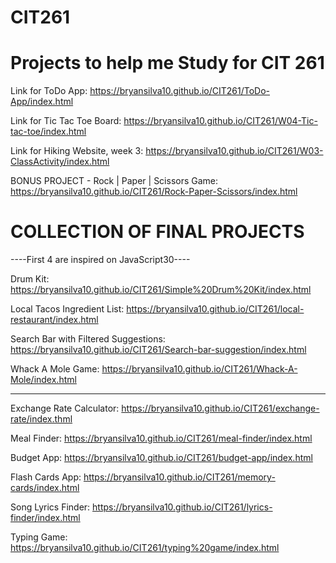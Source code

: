 # CIT261
# Projects to help me Study for CIT 261

Link for ToDo App: https://bryansilva10.github.io/CIT261/ToDo-App/index.html

Link for Tic Tac Toe Board: https://bryansilva10.github.io/CIT261/W04-Tic-tac-toe/index.html

Link for Hiking Website, week 3: https://bryansilva10.github.io/CIT261/W03-ClassActivity/index.html

BONUS PROJECT - Rock | Paper | Scissors Game: https://bryansilva10.github.io/CIT261/Rock-Paper-Scissors/index.html

# COLLECTION OF FINAL PROJECTS

----First 4 are inspired on JavaScript30----

Drum Kit: https://bryansilva10.github.io/CIT261/Simple%20Drum%20Kit/index.html

Local Tacos Ingredient List: https://bryansilva10.github.io/CIT261/local-restaurant/index.html 

Search Bar with Filtered Suggestions: https://bryansilva10.github.io/CIT261/Search-bar-suggestion/index.html

Whack A Mole Game: https://bryansilva10.github.io/CIT261/Whack-A-Mole/index.html

---------------------------

Exchange Rate Calculator: https://bryansilva10.github.io/CIT261/exchange-rate/index.thml

Meal Finder: https://bryansilva10.github.io/CIT261/meal-finder/index.html

Budget App: https://bryansilva10.github.io/CIT261/budget-app/index.html

Flash Cards App: https://bryansilva10.github.io/CIT261/memory-cards/index.html

Song Lyrics Finder: https://bryansilva10.github.io/CIT261/lyrics-finder/index.html

Typing Game: https://bryansilva10.github.io/CIT261/typing%20game/index.html
